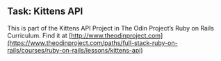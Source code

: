 ## Task: Kittens API

This is part of the Kittens API Project in The Odin Project’s Ruby on Rails Curriculum. Find it at [http://www.theodinproject.com](https://www.theodinproject.com/paths/full-stack-ruby-on-rails/courses/ruby-on-rails/lessons/kittens-api)